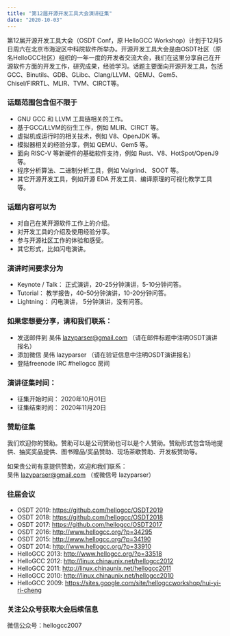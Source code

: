 ```yaml
---
title: "第12届开源开发工具大会演讲征集"
date: "2020-10-03"
---
```


第12届开源开发工具大会（OSDT Conf，原 HelloGCC Workshop）计划于12月5日周六在北京市海淀区中科院软件所举办。开源开发工具大会是由OSDT社区（原名HelloGCC社区）组织的一年一度的开发者交流大会，我们在这里分享自己在开源软件方面的开发工作，研究成果，经验学习。话题主要面向开源开发工具，包括 GCC、Binutils、GDB、GLibc、Clang/LLVM、QEMU、Gem5、Chisel/FIRRTL、MLIR、TVM、CIRCT等。

### 话题范围包含但不限于

- GNU GCC 和 LLVM 工具链相关的工作。
- 基于GCC/LLVM的衍生工作，例如 MLIR、CIRCT 等。
- 虚拟机或运行时的相关技术，例如 V8、OpenJDK 等。
- 模拟器相关的经验分享，例如 QEMU、Gem5 等。
- 面向 RISC-V 等新硬件的基础软件支持，例如 Rust、V8、HotSpot/OpenJ9 等。
- 程序分析算法、二进制分析工具，例如 Valgrind、 SOOT 等。
- 其它开源开发工具，例如开源 EDA 开发工具、编译原理的可视化教学工具等。

### 话题内容可以为

- 对自己在某开源软件工作上的介绍。
- 对开发工具的介绍及使用经验分享。
- 参与开源社区工作的体验和感受。
- 其它形式，比如闪电演讲。

### 演讲时间要求分为

- Keynote / Talk： 正式演讲，20-25分钟演讲，5-10分钟问答。
- Tutorial： 教学报告，40-50分钟演讲，10-20分钟问答。
- Lightning： 闪电演讲， 5分钟演讲，没有问答。

### 如果您想要分享，请和我们联系：

- 发送邮件到 吴伟 lazyparser@gmail.com （请在邮件标题中注明OSDT演讲报名）
- 添加微信 吴伟 lazyparser （请在验证信息中注明OSDT演讲报名）
- 登陆freenode IRC #hellogcc 房间

### 演讲征集时间：

- 征集开始时间： 2020年10月01日
- 征集结束时间： 2020年11月20日

### 赞助征集

我们欢迎你的赞助。赞助可以是公司赞助也可以是个人赞助。赞助形式包含场地提供、抽奖奖品提供、图书赠品/奖品赞助、现场茶歇赞助、开发板赞助等。

如果贵公司有意提供赞助，欢迎和我们联系：  
吴伟 lazyparser@gmail.com （或微信号 lazyparser）

### 往届会议

- OSDT 2019: https://github.com/hellogcc/OSDT2019
- OSDT 2018: https://github.com/hellogcc/OSDT2018
- OSDT 2017: https://github.com/hellogcc/OSDT2017
- OSDT 2016: http://www.hellogcc.org/?p=34295
- OSDT 2015: http://www.hellogcc.org/?p=34190
- OSDT 2014: http://www.hellogcc.org/?p=33910
- HelloGCC 2013: http://www.hellogcc.org/?p=33518
- HelloGCC 2012: http://linux.chinaunix.net/hellogcc2012
- HelloGCC 2011: http://linux.chinaunix.net/hellogcc2011
- HelloGCC 2010: http://linux.chinaunix.net/hellogcc2010
- HelloGCC 2009: https://sites.google.com/site/hellogccworkshop/hui-yi-ri-cheng

### 关注公众号获取大会后续信息

微信公众号：hellogcc2007
